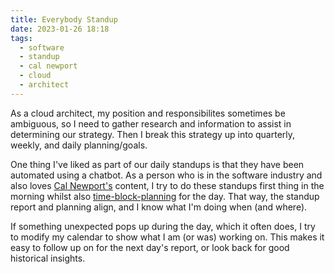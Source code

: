 ```yaml
---
title: Everybody Standup
date: 2023-01-26 18:18
tags:
  - software
  - standup
  - cal newport
  - cloud
  - architect
---
```

As a cloud architect, my position and responsibilites sometimes be ambiguous, so I need to gather research and information to assist in determining our strategy. Then I break this strategy up into quarterly, weekly, and daily planning/goals.

One thing I've liked as part of our daily standups is that they have been automated using a chatbot. As a person who is in the software industry and also loves [Cal Newport's](https://www.calnewport.com/) content, I try to do these standups first thing in the morning whilst also [time-block-planning](https://www.calnewport.com/blog/2015/09/29/deep-habits-three-recent-daily-plans/) for the day. That way, the standup report and planning align, and I know what I'm doing when (and where).

If something unexpected pops up during the day, which it often does, I try to modify my calendar to show what I am (or was) working on. This makes it easy to follow up on for the next day's report, or look back for good historical insights.